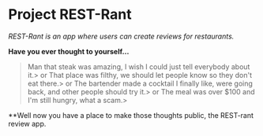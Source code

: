 # **Project REST-Rant**

*REST-Rant is an app where users can create reviews for restaurants.*



**Have you ever thought to yourself...**

> Man that steak was amazing, I wish I could just tell everybody about it.>
or 
> That place was filthy, we should let people know so they don't eat there.>
or
> The bartender made a cocktail I finally like, were going back, and other people should try it.>
or 
> The meal was over $100 and I'm still hungry, what a scam.>

**Well now you have a place to make those thoughts public, the REST-rant review app.